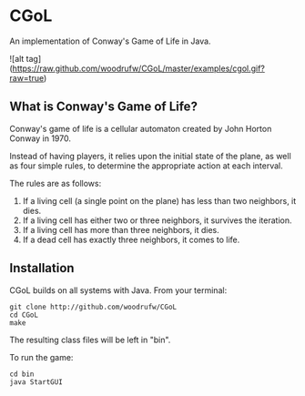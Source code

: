CGoL
======

An implementation of Conway's Game of Life in Java.

![alt tag] (https://raw.github.com/woodrufw/CGoL/master/examples/cgol.gif?raw=true)


## What is Conway's Game of Life?
Conway's game of life is a cellular automaton created by John Horton Conway in 1970.

Instead of having players, it relies upon the initial state of the plane, as well as four simple rules, to determine the appropriate action at each interval.

The rules are as follows:
1. If a living cell (a single point on the plane) has less than two neighbors, it dies.
2. If a living cell has either two or three neighbors, it survives the iteration.
3. If a living cell has more than three neighbors, it dies.
4. If a dead cell has exactly three neighbors, it comes to life.

## Installation
CGoL builds on all systems with Java.
From your terminal:

```
git clone http://github.com/woodrufw/CGoL
cd CGoL
make
```

The resulting class files will be left in "bin".

To run the game:

```
cd bin
java StartGUI
```